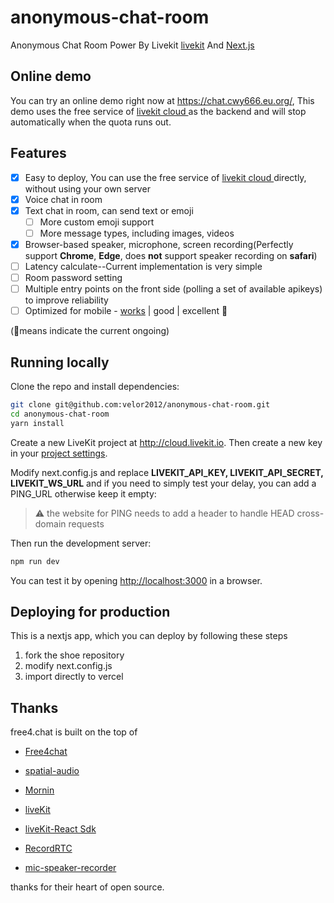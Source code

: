 # anonymous-chat-room
Anonymous Chat Room Power By Livekit [livekit](https://livekit.io/) And [Next.js](https://nextjs.org/)

## Online demo

You can try an online demo right now at <https://chat.cwy666.eu.org/>, This demo uses the free service of [livekit cloud ](https://cloud.livekit.io) as the backend and will stop automatically when the quota runs out.

## Features
- [x] Easy to deploy, You can use the free service of  [livekit cloud ](https://cloud.livekit.io) directly, without using your own server
- [x] Voice chat in room
- [x] Text chat in room, can send text or emoji
  - [ ] More custom emoji support
  - [ ] More message types, including images, videos
- [x] Browser-based speaker, microphone, screen recording(Perfectly support **Chrome**, **Edge**, does **not** support speaker recording on **safari**)
- [ ] Latency calculate--Current implementation is very simple
- [ ] Room password setting
- [ ] Multiple entry points on the front side (polling a set of available apikeys) to improve reliability
- [ ] Optimized for mobile - <u>works</u> | good | excellent 🚩

(🚩means  indicate  the current ongoing)

## Running locally

Clone the repo and install dependencies:

```bash
git clone git@github.com:velor2012/anonymous-chat-room.git
cd anonymous-chat-room
yarn install
```

Create a new LiveKit project at <http://cloud.livekit.io>. Then create a new key in your [project settings](https://cloud.livekit.io/projects/p_/settings/keys).

Modify next.config.js and replace **LIVEKIT_API_KEY, LIVEKIT_API_SECRET, LIVEKIT_WS_URL** and if you need to simply test your delay, you can add a PING_URL otherwise keep it empty:

> :warning: the website for PING needs to add a header to handle HEAD cross-domain requests

Then run the development server:

```bash
npm run dev
```

You can test it by opening <http://localhost:3000> in a browser.

## Deploying for production

This is a nextjs app, which you can deploy by following these steps
1. fork the shoe repository
2. modify next.config.js
3. import directly to vercel

## Thanks

free4.chat is built on the top of
 - [Free4chat](https://github.com/madawei2699/free4chat)

 - [spatial-audio](https://github.com/livekit-examples/)

 - [Mornin](https://mornin.fm/) 
 - [liveKit](https://livekit.io) 
 - [liveKit-React Sdk](https://github.com/livekit/components-js)
 - [RecordRTC](https://github.com/muaz-khan/RecordRTC)
 - [mic-speaker-recorder](https://github.com/asrul10/mic-speaker-recorder)

thanks for their heart of open source.